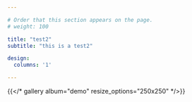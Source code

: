 ```yaml
---

# Order that this section appears on the page.
# weight: 100

title: "test2"
subtitle: "this is a test2"

design:
  columns: '1'

---
```


{{</* gallery album="demo" resize_options="250x250" */>}}
